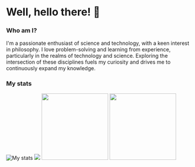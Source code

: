 # Well, hello there! 👋


### Who am I?

I'm a passionate enthusiast of science and technology, with a keen interest in philosophy. I love problem-solving and learning from experience, particularly in the realms of technology and science. Exploring the intersection of these disciplines fuels my curiosity and drives me to continuously expand my knowledge.

### My stats
<img alt="My stats" src="https://github-readme-stats.vercel.app/api?username=SolutionsCrafter&show_icons=true&theme=algolia"/>
<img src="https://github-readme-stats.vercel.app/api/top-langs/?username=SolutionsCrafter&layout=compact&langs_count=8&theme=algolia"/>

<img height="180em" src="https://github-readme-stats-eight-theta.vercel.app/api?username=SolutionCrafter&show_icons=true&theme=algolia"/>
<img height="180em" src="https://github-readme-stats-eight-theta.vercel.app/api/top-langs/?username=SolutionCrafter&layout=compact&langs_count=8&theme=algolia"/>




